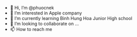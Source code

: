 - 👋 Hi, I’m @phuocnek
- 👀 I’m interested in Apple company
- 🌱 I’m currently learning Binh Hung Hoa Junior High school
- 💞️ I’m looking to collaborate on ...
- 📫 How to reach me 

<!---
phuocnek/phuocnek is a ✨ special ✨ repository because its `README.md` (this file) appears on your GitHub profile.
You can click the Preview link to take a look at your changes.
--->
